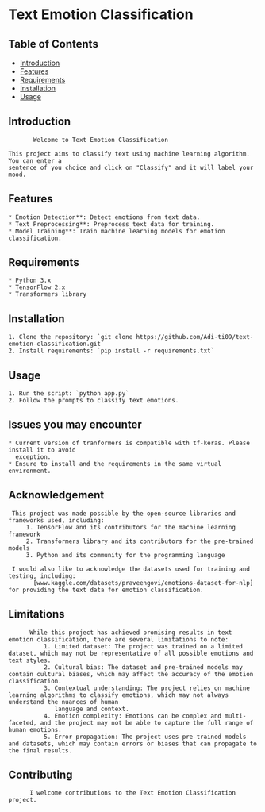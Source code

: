 #                                                                       **Text Emotion Classification**

## **Table of Contents**

* [Introduction](#introduction)
* [Features](#features)
* [Requirements](#requirements)
* [Installation](#installation)
* [Usage](#usage)

## **Introduction**

           Welcome to Text Emotion Classification
          
    This project aims to classify text using machine learning algorithm. You can enter a 
    sentence of you choice and click on "Classify" and it will label your mood.

## **Features**
    * Emotion Detection**: Detect emotions from text data.
    * Text Preprocessing**: Preprocess text data for training.
    * Model Training**: Train machine learning models for emotion classification.

## **Requirements**
    * Python 3.x
    * TensorFlow 2.x
    * Transformers library

## **Installation**
    1. Clone the repository: `git clone https://github.com/Adi-ti09/text-emotion-classification.git`
    2. Install requirements: `pip install -r requirements.txt`

## **Usage**
    1. Run the script: `python app.py`
    2. Follow the prompts to classify text emotions.

## **Issues you may encounter**
    * Current version of tranformers is compatible with tf-keras. Please install it to avoid
      exception.
    * Ensure to install and the requirements in the same virtual environment.

## **Acknowledgement**
     This project was made possible by the open-source libraries and frameworks used, including:
         1. TensorFlow and its contributors for the machine learning framework
         2. Transformers library and its contributors for the pre-trained models
         3. Python and its community for the programming language
         
     I would also like to acknowledge the datasets used for training and testing, including:
           [www.kaggle.com/datasets/praveengovi/emotions-dataset-for-nlp] for providing the text data for emotion classification. 

## **Limitations**
          While this project has achieved promising results in text emotion classification, there are several limitations to note:
              1. Limited dataset: The project was trained on a limited dataset, which may not be representative of all possible emotions and text styles.
              2. Cultural bias: The dataset and pre-trained models may contain cultural biases, which may affect the accuracy of the emotion classification.
              3. Contextual understanding: The project relies on machine learning algorithms to classify emotions, which may not always understand the nuances of human 
                 language and context.
              4. Emotion complexity: Emotions can be complex and multi-faceted, and the project may not be able to capture the full range of human emotions.
              5. Error propagation: The project uses pre-trained models and datasets, which may contain errors or biases that can propagate to the final results.

## **Contributing**
          I welcome contributions to the Text Emotion Classification project.


